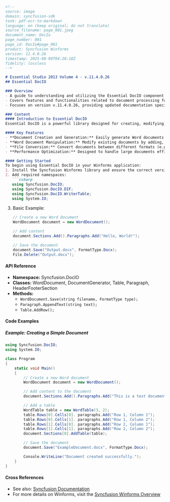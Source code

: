 ```markdown
<!--
source: image
domain: syncfusion-sdk
task: pdf-ocr-to-markdown
language: en (keep original; do not translate)
source_filename: page_001.jpeg
document_name: DocIo
page_number: 001
page_id: DocIo#page_001
product: Syncfusion Winforms
version: 11.4.0.26
timestamp: 2025-08-09T04:28:18Z
fidelity: lossless
-->

# Essential Studio 2013 Volume 4 - v.11.4.0.26  
## Essential DocIO  

### Overview
- A guide to understanding and utilizing the Essential DocIO component of Syncfusion Winforms.
- Covers features and functionalities related to document processing for Winforms applications.
- Focuses on version v.11.4.0.26, providing updated documentation specific to this release.

### Content
#### Introduction to Essential DocIO
Essential DocIO is a powerful library designed for creating, modifying, and converting documents in various formats, including Microsoft Word (.doc, .docx) and RTF (.rtf). This component offers extensive support for document manipulation, formatting, and generation, making it a valuable tool for developers working with Winforms applications.

#### Key Features
- **Document Creation and Generation:** Easily generate Word documents programmatically using C#. Support for various sections such as headers, footers, tables, and images.
- **Word Document Manipulation:** Modify existing documents by adding, updating, or removing content. Full control over formatting such as font styles, paragraphs, and lists.
- **File Conversion:** Convert documents between different formats (e.g., .doc to .docx, .rtf to .doc) programmatically.
- **Performance Optimization:** Designed to handle large documents efficiently with minimal memory footprint.

#### Getting Started
To begin using Essential DocIO in your Winforms application:
1. Install the Syncfusion Winforms library and ensure the correct version is used.
2. Add required namespaces:
   ```csharp
   using Syncfusion.DocIO;
   using Syncfusion.DocIO.DIF;
   using Syncfusion.DocIO.WriterTable;
   using System.IO;
   ```
3. Basic Example:
   ```csharp
   // Create a new Word Document
   WordDocument document = new WordDocument();

   // Add content
   document.Sections.Add().Paragraphs.Add("Hello, World!");

   // Save the document
   document.Save("Output.docx", FormatType.Docx);
   File.Delete("Output.docx");
   ```

#### API Reference
- **Namespace:** Syncfusion.DocIO
- **Classes:** WordDocument, DocumentGenerator, Table, Paragraph, HeaderFooterSection
- **Methods:**
  - `WordDocument.Save(string filename, FormatType type);`
  - `Paragraph.AppendText(string text);`
  - `Table.AddRow();`

#### Code Examples
##### Example: Creating a Simple Document
```csharp
using Syncfusion.DocIO;
using System.IO;

class Program
{
    static void Main()
    {
        // Create a new Word document
        WordDocument document = new WordDocument();

        // Add content to the document
        document.Sections.Add().Paragraphs.Add("This is a test document generated using Syncfusion DocIO.");

        // Add a table
        WordTable table = new WordTable(3, 2);
        table.Rows[0].Cells[0]. paragraphs.Add("Row 1, Column 1");
        table.Rows[0].Cells[1]. paragraphs.Add("Row 1, Column 2");
        table.Rows[1].Cells[0]. paragraphs.Add("Row 2, Column 1");
        table.Rows[1].Cells[1]. paragraphs.Add("Row 2, Column 2");
        document.Sections[0].AddTable(table);

        // Save the document
        document.Save("ExampleDocument.docx", FormatType.Docx);

        Console.WriteLine("Document created successfully.");
    }
}
```

#### Cross References
- See also: [Syncfusion Documentation](https://www.syncfusion.com/documentation)
- For more details on Winforms, visit the [Syncfusion Winforms Overview](https://www.syncfusion.com/products/winforms)

<!-- tags: [syncfusion, winforms, essential docio, document processing, api reference, version v.11.4.0.26] keywords: [docio, word document, document creation, document manipulation, file conversion, winforms] -->
```